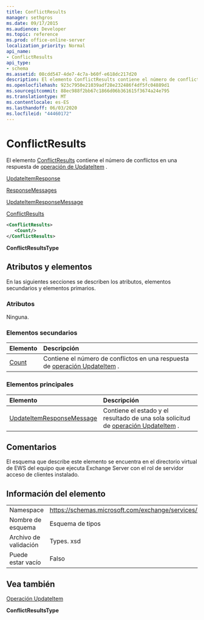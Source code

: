 ```yaml
---
title: ConflictResults
manager: sethgros
ms.date: 09/17/2015
ms.audience: Developer
ms.topic: reference
ms.prod: office-online-server
localization_priority: Normal
api_name:
- ConflictResults
api_type:
- schema
ms.assetid: 08cdd547-4de7-4c7a-b60f-e618dc217d20
description: El elemento ConflictResults contiene el número de conflictos en una respuesta de operación de UpdateItem.
ms.openlocfilehash: 923c7950e21039adf28e232486f4df5fc04889d1
ms.sourcegitcommit: 88ec988f2bb67c1866d06b361615f3674a24e795
ms.translationtype: MT
ms.contentlocale: es-ES
ms.lasthandoff: 06/03/2020
ms.locfileid: "44460172"
---
```

# <a name="conflictresults"></a>ConflictResults

El elemento [ConflictResults](conflictresults.md) contiene el número de conflictos en una respuesta de [operación de UpdateItem](updateitem-operation.md) . 
  
[UpdateItemResponse](updateitemresponse.md)
  
[ResponseMessages](responsemessages.md)
  
[UpdateItemResponseMessage](updateitemresponsemessage.md)
  
[ConflictResults](conflictresults.md)
  
```xml
<ConflictResults>
   <Count/>
</ConflictResults>
```

 **ConflictResultsType**
## <a name="attributes-and-elements"></a>Atributos y elementos

En las siguientes secciones se describen los atributos, elementos secundarios y elementos primarios.
  
### <a name="attributes"></a>Atributos

Ninguna.
  
### <a name="child-elements"></a>Elementos secundarios

|**Elemento**|**Descripción**|
|:-----|:-----|
|[Count](count.md) <br/> |Contiene el número de conflictos en una respuesta de [operación UpdateItem](updateitem-operation.md) .  <br/> |
   
### <a name="parent-elements"></a>Elementos principales

|**Elemento**|**Descripción**|
|:-----|:-----|
|[UpdateItemResponseMessage](updateitemresponsemessage.md) <br/> |Contiene el estado y el resultado de una sola solicitud de [operación UpdateItem](updateitem-operation.md) .  <br/> |
   
## <a name="remarks"></a>Comentarios

El esquema que describe este elemento se encuentra en el directorio virtual de EWS del equipo que ejecuta Exchange Server con el rol de servidor acceso de clientes instalado.
  
## <a name="element-information"></a>Información del elemento

|||
|:-----|:-----|
|Namespace  <br/> |https://schemas.microsoft.com/exchange/services/2006/types  <br/> |
|Nombre de esquema  <br/> |Esquema de tipos  <br/> |
|Archivo de validación  <br/> |Types. xsd  <br/> |
|Puede estar vacío  <br/> |Falso  <br/> |
   
## <a name="see-also"></a>Vea también



[Operación UpdateItem](updateitem-operation.md)
  
 **ConflictResultsType**

